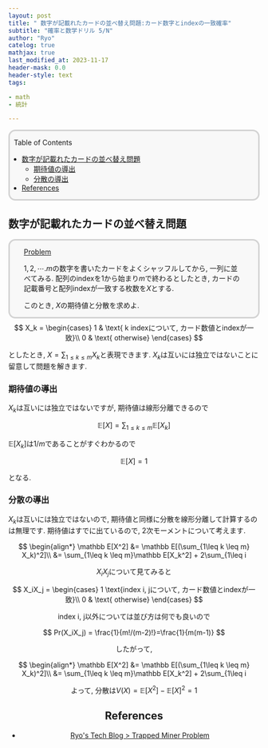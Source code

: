 ```yaml
---
layout: post
title: " 数字が記載れたカードの並べ替え問題:カード数字とindexの一致確率"
subtitle: "確率と数学ドリル 5/N"
author: "Ryo"
catelog: true
mathjax: true
last_modified_at: 2023-11-17
header-mask: 0.0
header-style: text
tags:

- math
- 統計

---
```


<div style='border-radius: 1em; border-style:solid; border-color:#D3D3D3; background-color:#F8F8F8'>

<p class="h4">&nbsp;&nbsp;Table of Contents</p>

<!-- START doctoc generated TOC please keep comment here to allow auto update -->
<!-- DON'T EDIT THIS SECTION, INSTEAD RE-RUN doctoc TO UPDATE -->

- [数字が記載れたカードの並べ替え問題](#%E6%95%B0%E5%AD%97%E3%81%8C%E8%A8%98%E8%BC%89%E3%82%8C%E3%81%9F%E3%82%AB%E3%83%BC%E3%83%89%E3%81%AE%E4%B8%A6%E3%81%B9%E6%9B%BF%E3%81%88%E5%95%8F%E9%A1%8C)
  - [期待値の導出](#%E6%9C%9F%E5%BE%85%E5%80%A4%E3%81%AE%E5%B0%8E%E5%87%BA)
  - [分散の導出](#%E5%88%86%E6%95%A3%E3%81%AE%E5%B0%8E%E5%87%BA)
- [References](#references)

<!-- END doctoc generated TOC please keep comment here to allow auto update -->


</div>

## 数字が記載れたカードの並べ替え問題

<div style='padding-left: 2em; padding-right: 2em; border-radius: 1em; border-style:solid; border-color:#D3D3D3; background-color:#F8F8F8'>
<p class="h4"><ins>Problem</ins></p>

$1, 2, \cdots. m$の数字を書いたカードをよくシャッフルしてから, 一列に並べてみる.
配列のindexを1から始まり$m$で終わるとしたとき, カードの記載番号と配列indexが一致する枚数を$X$とする.

このとき, $X$の期待値と分散を求めよ.

</div>

<div class="math display" style="overflow: auto">
$$
X_k = \begin{cases}
    1 & \text{ k indexについて, カード数値とindexが一致}\\
    0 & \text{ otherwise}
\end{cases}
$$
</div>

としたとき, $X = \sum_{1\leq k \leq m}X_k$と表現できます. $X_k$は互いには独立ではないことに留意して問題を解きます.

### 期待値の導出

$X_k$は互いには独立ではないですが, 期待値は線形分離できるので

$$
\mathbb E[X] = \sum_{1\leq k \leq m}\mathbb E[X_k]
$$

$\mathbb E[X_k]$は$1/m$であることがすぐわかるので

$$
\mathbb E[X] = 1
$$

となる.

### 分散の導出

$X_k$は互いには独立ではないので, 期待値と同様に分散を線形分離して計算するのは無理です.
期待値はすでに出ているので, 2次モーメントについて考えます.

<div class="math display" style="overflow: auto">
$$
\begin{align*}
\mathbb E[X^2] &= \mathbb E[(\sum_{1\leq k \leq m} X_k)^2]\\
               &= \sum_{1\leq k \leq m}\mathbb E[X_k^2] + 2\sum_{1\leq i<j\leq m} E[X_iX_j]
\end{align*}
$$
</div>

$X_iX_j$について見てみると

$$
X_iX_j = \begin{cases}
1 \text{index i, jについて, カード数値とindexが一致}\\
0 & \text{ otherwise}
\end{cases}
$$

index i, j以外については並び方は何でも良いので

$$
Pr(X_iX_j) = \frac{1}{m!/(m-2)!}=\frac{1}{m(m-1)}
$$

したがって,

<div class="math display" style="overflow: auto">
$$
\begin{align*}
\mathbb E[X^2] &= \mathbb E[(\sum_{1\leq k \leq m} X_k)^2]\\
               &= \sum_{1\leq k \leq m}\mathbb E[X_k^2] + 2\sum_{1\leq i<j\leq m} E[X_iX_j]\\
               &= \frac{1}{m}\times m + 2\bigg(\begin{array}{c}m\\2\end{array}\bigg)\frac{1}{m(m-1)}\\
               &= 2
\end{align*}
$$
</div>

よって, 分散は$V(X) = \mathbb E[X^2] - \mathbb E[X]^2 = 1$


References
------------
- [Ryo's Tech Blog > Trapped Miner Problem](https://ryonakagami.github.io/2021/01/24/miner-choose-door/)
